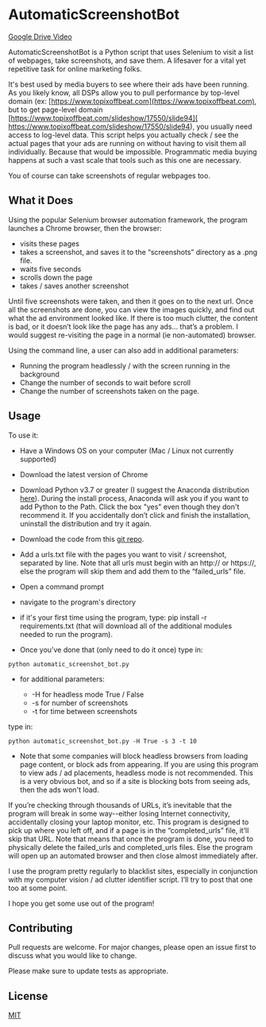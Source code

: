 # AutomaticScreenshotBot

[Google Drive Video](https://drive.google.com/open?id=1jPCh_kJ3yidts8yMa0nEZXRIn2PiBRMC)

AutomaticScreenshotBot is a Python script that uses Selenium to visit a list of webpages, take screenshots, and save them. A lifesaver for a vital yet repetitive task for online marketing folks.

It's best used by media buyers to see where their ads have been running. As you likely know, all DSPs allow you to pull performance by top-level domain (ex: [https://www.topixoffbeat.com](https://www.topixoffbeat.com), but to get page-level domain [https://www.topixoffbeat.com/slideshow/17550/slide94]( https://www.topixoffbeat.com/slideshow/17550/slide94), you usually need access to log-level data. This script helps you actually check / see the actual pages that your ads are running on without having to visit them all individually. Because that would be impossible. Programmatic media buying happens at such a vast scale that tools such as this one are necessary.

You of course can take screenshots of regular webpages too.

## What it Does

Using the popular Selenium browser automation framework, the program launches a Chrome browser, then the browser:

* visits these pages
* takes a screenshot, and saves it to the “screenshots” directory as a .png file.
* waits five seconds
* scrolls down the page
* takes / saves another screenshot

Until five screenshots were taken, and then it goes on to the next url. Once all the screenshots are done, you can view the images quickly, and find out what the ad environment looked like. If there is too much clutter, the content is bad, or it doesn’t look like the page has any ads… that’s a problem. I would suggest re-visiting the page in a normal (ie non-automated) browser.

Using the command line, a user can also add in additional parameters:
* Running the program headlessly / with the screen running in the background
* Change the number of seconds to wait before scroll
* Change the number of screenshots taken on the page.

## Usage

To use it:
* Have a Windows OS on your computer (Mac / Linux not currently supported)
* Download the latest version of Chrome
* Download Python v3.7 or greater (I suggest the Anaconda distribution [here](https://www.anaconda.com/distribution/)). During the install process, Anaconda will ask you if you want to add Python to the Path. Click the box "yes" even though they don't recommend it. If you accidentally don’t click and finish the installation, uninstall the distribution and try it again.
* Download the code from this [git repo](https://github.com/wrny/automatic_screenshot_bot). 

* Add a urls.txt file with the pages you want to visit / screenshot, separated by line. Note that all urls must begin with an http:// or https://, else the program will skip them and add them to the “failed_urls” file.
* Open a command prompt
* navigate to the program's directory
* if it's your first time using the program, type: pip install -r requirements.txt (that will download all of the additional modules needed to run the program).
* Once you’ve done that (only need to do it once) type in: 

```python automatic_screenshot_bot.py```

* for additional parameters:

    * -H for headless mode True / False
    * -s for number of screenshots
    * -t for time between screenshots

type in: 

```python automatic_screenshot_bot.py -H True -s 3 -t 10```

* Note that some companies will block headless browsers from loading page content, or block ads from appearing. If you are using this program to view ads / ad placements, headless mode is not recommended. This is a very obvious bot, and so if a site is blocking bots from seeing ads, then the ads won't load.

If you’re checking through thousands of URLs, it’s inevitable that the program will break in some way--either losing Internet connectivity, accidentally closing your laptop monitor, etc. This program is designed to pick up where you left off, and if a page is in the “completed_urls” file, it’ll skip that URL. Note that means that once the program is done, you need to physically delete the failed_urls and completed_urls files. Else the program will open up an automated browser and then close almost immediately after.

I use the program pretty regularly to blacklist sites, especially in conjunction with my computer vision / ad clutter identifier script. I’ll try to post that one too at some point.

I hope you get some use out of the program!


## Contributing
Pull requests are welcome. For major changes, please open an issue first to discuss what you would like to change.

Please make sure to update tests as appropriate.

## License
[MIT](https://choosealicense.com/licenses/mit/)
